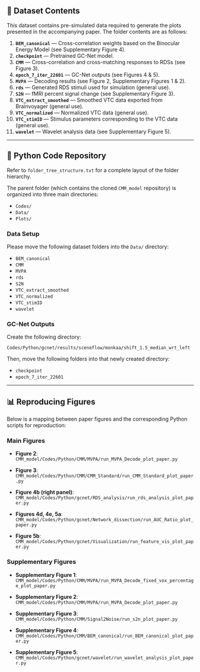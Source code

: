 ## 📂 Dataset Contents

This dataset contains pre-simulated data required to generate the plots presented in the accompanying paper. The folder contents are as follows:

1. **`BEM_canonical`** — Cross-correlation weights based on the Binocular Energy Model (see Supplementary Figure 4).
2. **`checkpoint`** — Pretrained GC-Net model.
3. **`CMM`** — Cross-correlation and cross-matching responses to RDSs (see Figure 3).
4. **`epoch_7_iter_22601`** — GC-Net outputs (see Figures 4 & 5).
5. **`MVPA`** — Decoding results (see Figure 2, Supplementary Figures 1 & 2).
6. **`rds`** — Generated RDS stimuli used for simulation (general use).
7. **`S2N`** — fMRI percent signal change (see Supplementary Figure 3).
8. **`VTC_extract_smoothed`** — Smoothed VTC data exported from Brainvoyager (general use).
9. **`VTC_normalized`** — Normalized VTC data (general use).
10. **`VTC_stimID`** — Stimulus parameters corresponding to the VTC data (general use).
11. **`wavelet`** — Wavelet analysis data (see Supplementary Figure 5).

---

## 🐍 Python Code Repository

Refer to `folder_tree_structure.txt` for a complete layout of the folder hierarchy.

The parent folder (which contains the cloned `CMM_model` repository) is organized into three main directories:

* `Codes/`
* `Data/`
* `Plots/`

### Data Setup

Please move the following dataset folders into the `Data/` directory:

* `BEM_canonical`
* `CMM`
* `MVPA`
* `rds`
* `S2N`
* `VTC_extract_smoothed`
* `VTC_normalized`
* `VTC_stimID`
* `wavelet`

### GC-Net Outputs

Create the following directory:

```
Codes/Python/gcnet/results/sceneflow/monkaa/shift_1.5_median_wrt_left
```

Then, move the following folders into that newly created directory:

* `checkpoint`
* `epoch_7_iter_22601`

---

## 📊 Reproducing Figures

Below is a mapping between paper figures and the corresponding Python scripts for reproduction:

### Main Figures

* **Figure 2**:
  `CMM_model/Codes/Python/CMM/MVPA/run_MVPA_Decode_plot_paper.py`

* **Figure 3**:
  `CMM_model/Codes/Python/CMM/CMM_Standard/run_CMM_Standard_plot_paper.py`

* **Figure 4b (right panel)**:
  `CMM_model/Codes/Python/gcnet/RDS_analysis/run_rds_analysis_plot_paper.py`

* **Figures 4d, 4e, 5a**:
  `CMM_model/Codes/Python/gcnet/Network_dissection/run_AUC_Ratio_plot_paper.py`

* **Figure 5b**:
  `CMM_model/Codes/Python/gcnet/Visualization/run_feature_vis_plot_paper.py`

### Supplementary Figures

* **Supplementary Figure 1**:
  `CMM_model/Codes/Python/CMM/MVPA/run_MVPA_Decode_fixed_vox_percentage_plot_paper.py`

* **Supplementary Figure 2**:
  `CMM_model/Codes/Python/CMM/MVPA/run_MVPA_Decode_plot_paper.py`

* **Supplementary Figure 3**:
  `CMM_model/Codes/Python/CMM/Signal2Noise/run_s2n_plot_paper.py`

* **Supplementary Figure 4**:
  `CMM_model/Codes/Python/CMM/BEM_canonical/run_BEM_canonical_plot_paper.py`

* **Supplementary Figure 5**:
  `CMM_model/Codes/Python/gcnet/wavelet/run_wavelet_analysis_plot_paper.py`
